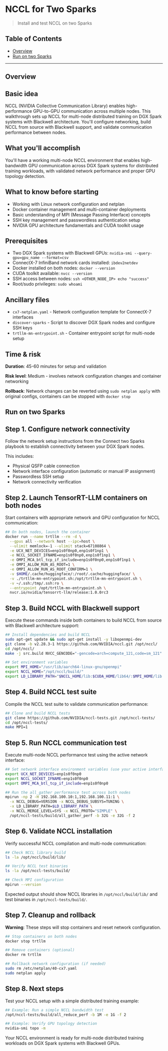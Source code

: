 # NCCL for Two Sparks

> Install and test NCCL on two Sparks

## Table of Contents

- [Overview](#overview)
- [Run on two Sparks](#run-on-two-sparks)

---

## Overview

## Basic idea

NCCL (NVIDIA Collective Communication Library) enables high-performance GPU-to-GPU communication
across multiple nodes. This walkthrough sets up NCCL for multi-node distributed training on
DGX Spark systems with Blackwell architecture. You'll configure networking, build NCCL from
source with Blackwell support, and validate communication performance between nodes.

## What you'll accomplish

You'll have a working multi-node NCCL environment that enables high-bandwidth GPU communication
across DGX Spark systems for distributed training workloads, with validated network performance
and proper GPU topology detection.

## What to know before starting

- Working with Linux network configuration and netplan
- Docker container management and multi-container deployments
- Basic understanding of MPI (Message Passing Interface) concepts
- SSH key management and passwordless authentication setup
- NVIDIA GPU architecture fundamentals and CUDA toolkit usage

## Prerequisites

- Two DGX Spark systems with Blackwell GPUs: `nvidia-smi --query-gpu=gpu_name --format=csv`
- ConnectX-7 InfiniBand network cards installed: `ibdev2netdev`
- Docker installed on both nodes: `docker --version`
- CUDA toolkit available: `nvcc --version`
- SSH access between nodes: `ssh <OTHER_NODE_IP> echo "success"`
- Root/sudo privileges: `sudo whoami`

## Ancillary files

- `cx7-netplan.yaml` - Network configuration template for ConnectX-7 interfaces
- `discover-sparks` - Script to discover DGX Spark nodes and configure SSH keys
- `trtllm-mn-entrypoint.sh` - Container entrypoint script for multi-node setup

## Time & risk

**Duration**: 45-60 minutes for setup and validation

**Risk level**: Medium - involves network configuration changes and container networking

**Rollback**: Network changes can be reverted using `sudo netplan apply` with original configs,
containers can be stopped with `docker stop`

## Run on two Sparks

## Step 1. Configure network connectivity

Follow the network setup instructions from the Connect two Sparks playbook to establish connectivity between your DGX Spark nodes.

This includes:
- Physical QSFP cable connection
- Network interface configuration (automatic or manual IP assignment)
- Passwordless SSH setup
- Network connectivity verification

## Step 2. Launch TensorRT-LLM containers on both nodes

Start containers with appropriate network and GPU configuration for NCCL communication:

```bash
## On both nodes, launch the container
docker run --name trtllm --rm -d \
  --gpus all --network host --ipc=host \
  --ulimit memlock=-1 --ulimit stack=67108864 \
  -e UCX_NET_DEVICES=enp1s0f0np0,enp1s0f1np1 \
  -e NCCL_SOCKET_IFNAME=enp1s0f0np0,enp1s0f1np1 \
  -e OMPI_MCA_btl_tcp_if_include=enp1s0f0np0,enp1s0f1np1 \
  -e OMPI_ALLOW_RUN_AS_ROOT=1 \
  -e OMPI_ALLOW_RUN_AS_ROOT_CONFIRM=1 \
  -v $HOME/.cache/huggingface/:/root/.cache/huggingface/ \
  -v ./trtllm-mn-entrypoint.sh:/opt/trtllm-mn-entrypoint.sh \
  -v ~/.ssh:/tmp/.ssh:ro \
  --entrypoint /opt/trtllm-mn-entrypoint.sh \
  nvcr.io/nvidia/tensorrt-llm/release:1.0.0rc3
```

## Step 3. Build NCCL with Blackwell support

Execute these commands inside both containers to build NCCL from source with Blackwell
architecture support:

```bash
## Install dependencies and build NCCL
sudo apt-get update && sudo apt-get install -y libopenmpi-dev
git clone -b v2.28.3-1 https://github.com/NVIDIA/nccl.git /opt/nccl/
cd /opt/nccl/
make -j src.build NVCC_GENCODE="-gencode=arch=compute_121,code=sm_121"

## Set environment variables
export MPI_HOME="/usr/lib/aarch64-linux-gnu/openmpi"
export NCCL_HOME="/opt/nccl/build/"
export LD_LIBRARY_PATH="$NCCL_HOME/lib:$CUDA_HOME/lib64/:$MPI_HOME/lib:$LD_LIBRARY_PATH"
```

## Step 4. Build NCCL test suite

Compile the NCCL test suite to validate communication performance:

```bash
## Clone and build NCCL tests
git clone https://github.com/NVIDIA/nccl-tests.git /opt/nccl-tests/
cd /opt/nccl-tests/
make MPI=1
```

## Step 5. Run NCCL communication test

Execute multi-node NCCL performance test using the active network interface:

```bash
## Set network interface environment variables (use your active interface from Step 3)
export UCX_NET_DEVICES=enp1s0f0np0
export NCCL_SOCKET_IFNAME=enp1s0f0np0
export OMPI_MCA_btl_tcp_if_include=enp1s0f0np0

## Run the all_gather performance test across both nodes
mpirun -np 2 -H 192.168.100.10:1,192.168.100.11:1 \
  -x NCCL_DEBUG=VERSION -x NCCL_DEBUG_SUBSYS=TUNING \
  -x LD_LIBRARY_PATH=$LD_LIBRARY_PATH \
  -x NCCL_MERGE_LEVEL=SYS -x NCCL_PROTO="SIMPLE" \
  /opt/nccl-tests/build/all_gather_perf -b 32G -e 32G -f 2
```

## Step 6. Validate NCCL installation

Verify successful NCCL compilation and multi-node communication:

```bash
## Check NCCL library build
ls -la /opt/nccl/build/lib/

## Verify NCCL test binaries
ls -la /opt/nccl-tests/build/

## Check MPI configuration
mpirun --version
```

Expected output should show NCCL libraries in `/opt/nccl/build/lib/` and test binaries in
`/opt/nccl-tests/build/`.

## Step 7. Cleanup and rollback

**Warning**: These steps will stop containers and reset network configuration.

```bash
## Stop containers on both nodes
docker stop trtllm

## Remove containers (optional)
docker rm trtllm

## Rollback network configuration (if needed)
sudo rm /etc/netplan/40-cx7.yaml
sudo netplan apply
```

## Step 8. Next steps

Test your NCCL setup with a simple distributed training example:

```bash
## Example: Run a simple NCCL bandwidth test
/opt/nccl-tests/build/all_reduce_perf -b 1M -e 1G -f 2

## Example: Verify GPU topology detection
nvidia-smi topo -m
```

Your NCCL environment is ready for multi-node distributed training workloads on DGX Spark
systems with Blackwell GPUs.
